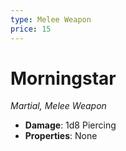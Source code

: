 ```yaml
---
type: Melee Weapon
price: 15
---
```

# Morningstar

*Martial, Melee Weapon*

- **Damage**: 1d8 Piercing
- **Properties**: None


